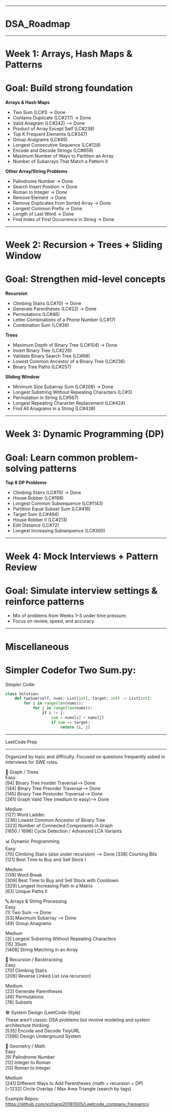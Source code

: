 ___________________________________________________________________________________________________________________________________________________________________
# DSA_Roadmap
___________________________________________________________________________________________________________________________________________________________________

# Week 1: Arrays, Hash Maps & Patterns
# Goal: Build strong foundation

**Arrays & Hash Maps**
- Two Sum (LC#1) → Done
- Contains Duplicate (LC#217) → Done
- Valid Anagram (LC#242) --> Done
- Product of Array Except Self (LC#238)
- Top K Frequent Elements (LC#347)
- Group Anagrams (LC#49)
- Longest Consecutive Sequence (LC#128)
- Encode and Decode Strings (LC#659)
- Maximum Number of Ways to Partition an Array
- Number of Subarrays That Match a Pattern II

**Other Array/String Problems**
- Palindrome Number → Done
- Search Insert Position → Done
- Roman to Integer → Done
- Remove Element → Done
- Remove Duplicates from Sorted Array → Done
- Longest Common Prefix → Done
- Length of Last Word → Done
- Find Index of First Occurrence in String → Done
___________________________________________________________________________________________________________________________________________________________________

# Week 2: Recursion + Trees + Sliding Window
# Goal: Strengthen mid-level concepts

**Recursion**
- Climbing Stairs (LC#70) → Done
- Generate Parentheses (LC#22) → Done
- Permutations (LC#46)
- Letter Combinations of a Phone Number (LC#17)
- Combination Sum (LC#39)

**Trees**
- Maximum Depth of Binary Tree (LC#104) → Done
- Invert Binary Tree (LC#226)
- Validate Binary Search Tree (LC#98)
- Lowest Common Ancestor of a Binary Tree (LC#236)
- Binary Tree Paths (LC#257)

**Sliding Window**
- Minimum Size Subarray Sum (LC#209) → Done
- Longest Substring Without Repeating Characters (LC#3)
- Permutation in String (LC#567)
- Longest Repeating Character Replacement (LC#424)
- Find All Anagrams in a String (LC#438)
___________________________________________________________________________________________________________________________________________________________________

# Week 3: Dynamic Programming (DP)
# Goal: Learn common problem-solving patterns

**Top 8 DP Problems**
- Climbing Stairs (LC#70) → Done
- House Robber (LC#198)
- Longest Common Subsequence (LC#1143)
- Partition Equal Subset Sum (LC#416)
- Target Sum (LC#494)
- House Robber II (LC#213)
- Edit Distance (LC#72)
- Longest Increasing Subsequence (LC#300)
___________________________________________________________________________________________________________________________________________________________________


# Week 4: Mock Interviews + Pattern Review  
# Goal: Simulate interview settings & reinforce patterns
- Mix of problems from Weeks 1–3 under time pressure.
- Focus on review, speed, and accuracy.
___________________________________________________________________________________________________________________________________________________________________
# Miscellaneous
# Simpler Codefor Two Sum.py:

Simpler Code:
```python
class Solution:
    def twoSum(self, nums: List[int], target: int) -> List[int]:
        for i in range(len(nums)):
            for j in range(len(nums)):
                if i != j:
                    sum = nums[i] + nums[j]
                    if sum == target:
                        return [i, j]


```
_____________________________________________________________________________________________________________________________________  
LeetCode Prep  
_____________________________________________________________________________________________________________________________________  
Organized by topic and difficulty. Focused on questions frequently asked in interviews for SWE roles.  


🌳 Graph / Trees  
Easy  
[94] Binary Tree Inorder Traversal--> Done  
[144] Binary Tree Preorder Traversal--> Done  
[145] Binary Tree Postorder Traversal--> Done  
[261] Graph Valid Tree (medium to easy)--> Done  

Medium  
[127] Word Ladder.  
[236] Lowest Common Ancestor of Binary Tree  
[323] Number of Connected Components in Graph  
[1650 / 1696] Cycle Detection / Advanced LCA Variants  


📊 Dynamic Programming  
Easy  
[70] Climbing Stairs (also under recursion)  --> Done
[338] Counting Bits  
[121] Best Time to Buy and Sell Stock I  

Medium  
[139] Word Break  
[309] Best Time to Buy and Sell Stock with Cooldown  
[329] Longest Increasing Path in a Matrix  
[63] Unique Paths II  


🔤 Arrays & String Processing  
Easy  
[1] Two Sum  --> Done  
[53] Maximum Subarray  --> Done  
[49] Group Anagrams  

Medium  
[3] Longest Substring Without Repeating Characters  
[15] 3Sum  
[1408] String Matching in an Array  


🔁 Recursion / Backtracking  
Easy  
[70] Climbing Stairs  
[206] Reverse Linked List (via recursion)  

Medium  
[22] Generate Parentheses  
[46] Permutations  
[78] Subsets  


🛠️ System Design (LeetCode-Style)   
These aren’t classic DSA problems but involve modeling and system architecture thinking.  
[535] Encode and Decode TinyURL  
[1396] Design Underground System  


📐 Geometry / Math  
Easy  
[9] Palindrome Number  
[12] Integer to Roman  
[13] Roman to Integer  

Medium  
[241] Different Ways to Add Parentheses (math + recursion + DP)  
[~1232] Circle Overlap / Max Area Triangle (search by tags)  


Example Repos: https://github.com/xizhang20181005/Leetcode_company_frequency

